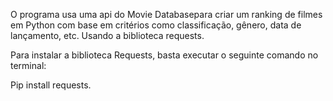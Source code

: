 O programa usa uma api do Movie Databasepara criar um ranking de filmes em Python com base em critérios como classificação, gênero, data de lançamento, etc. Usando a biblioteca requests.

Para instalar a biblioteca Requests, basta executar o seguinte comando no terminal:

Pip install requests.
